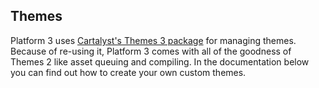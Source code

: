## Themes

Platform 3 uses [Cartalyst's Themes 3 package](http://cartalyst.com/manual/themes) for managing themes. Because of re-using it, Platform 3 comes with all of the goodness of Themes 2 like asset queuing and compiling. In the documentation below you can find out how to create your own custom themes.
